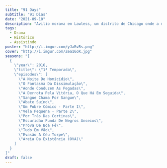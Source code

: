 ```yaml
---
title: "91 Days"
subtitle: "91 Dias"
date: "2021-09-10"
description: "Avilio morava em Lawless, um distrito de Chicago onde a máfia é dominante e lucra vendendo bebidas ilegalmente. Ele teve que se esconder após seus pais e irmão serem mortos pelos mafiosos da família Vanett. Sete anos depois, uma carta misteriosa acende sua vontade de vingança e o faz voltar para Lawless, onde tentará se infiltrar na família Vanetti a fim de chegar perto de seus líderes."
tags:
  - Drama
  - Histórico
  - Assistindo
poster: "http://i.imgur.com/yJaRvRs.png"
cover: "http://i.imgur.com/Zea16oK.jpg"
seasons: "[
  {
    \"year\": 2016,
    \"title\": \"1ª Temporada\",
    \"episodes\": [
      \"A Noite Do Homicídio\",
      \"O Fantasma Da Dissimulação\",
      \"Aonde Conduzem As Pegadas\",
      \"A Derrota Pela Vitória, O Que Há Em Seguida\",
      \"Sangue Chama Por Sangue\",
      \"Abate Suíno\",
      \"Um Pobre Cômico - Parte 1\",
      \"Vela Pequena - Parte 2\",
      \"Por Trás Das Cortinas\",
      \"Escuridão Funda De Negros Anseios\",
      \"Prova De Boa Fé\",
      \"Tudo Em Vão\",
      \"Evasão A Céu Torpe\",
      \"Areia Da Existência (OVA)\"
    ]
  }
]"
draft: false
---
```

